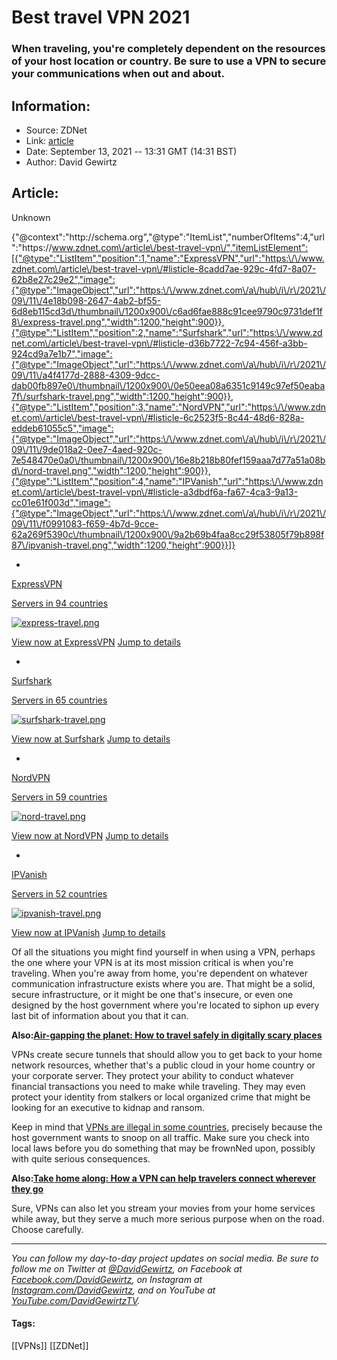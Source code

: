 # Best travel VPN 2021
### When traveling, you're completely dependent on the resources of your host location or country. Be sure to use a VPN to secure your communications when out and about.

## Information:
+ Source: ZDNet
+ Link: [article](https://www.zdnet.com/article/best-travel-vpn/)
+ Date: September 13, 2021 -- 13:31 GMT (14:31 BST)
+ Author: David Gewirtz


## Article:
Unknown


{"@context":"http:\/\/schema.org","@type":"ItemList","numberOfItems":4,"url":"https:\/\/www.zdnet.com\/article\/best-travel-vpn\/","itemListElement":[{"@type":"ListItem","position":1,"name":"ExpressVPN","url":"https:\/\/www.zdnet.com\/article\/best-travel-vpn\/#listicle-8cadd7ae-929c-4fd7-8a07-62b8e27c29e2","image":{"@type":"ImageObject","url":"https:\/\/www.zdnet.com\/a\/hub\/i\/r\/2021\/09\/11\/4e18b098-2647-4ab2-bf55-6d8eb115cd3d\/thumbnail\/1200x900\/c6ad6fae888c91cee9790c9731def1f8\/express-travel.png","width":1200,"height":900}},{"@type":"ListItem","position":2,"name":"Surfshark","url":"https:\/\/www.zdnet.com\/article\/best-travel-vpn\/#listicle-d36b7722-7c94-456f-a3bb-924cd9a7e1b7","image":{"@type":"ImageObject","url":"https:\/\/www.zdnet.com\/a\/hub\/i\/r\/2021\/09\/11\/a4f4177d-2888-4309-9dcc-dab00fb897e0\/thumbnail\/1200x900\/0e50eea08a6351c9149c97ef50eaba7f\/surfshark-travel.png","width":1200,"height":900}},{"@type":"ListItem","position":3,"name":"NordVPN","url":"https:\/\/www.zdnet.com\/article\/best-travel-vpn\/#listicle-6c2523f5-8c44-48d6-828a-eddeb61055c5","image":{"@type":"ImageObject","url":"https:\/\/www.zdnet.com\/a\/hub\/i\/r\/2021\/09\/11\/9de018a2-0ee7-4aed-920c-7e548470e0a0\/thumbnail\/1200x900\/16e8b218b80fef159aaa7d77a51a08bd\/nord-travel.png","width":1200,"height":900}},{"@type":"ListItem","position":4,"name":"IPVanish","url":"https:\/\/www.zdnet.com\/article\/best-travel-vpn\/#listicle-a3dbdf6a-fa67-4ca3-9a13-cc01e61f003d","image":{"@type":"ImageObject","url":"https:\/\/www.zdnet.com\/a\/hub\/i\/r\/2021\/09\/11\/f0991083-f659-4b7d-9cce-62a269f5390c\/thumbnail\/1200x900\/9a2b69b4faa8cc29f53805f79b898f87\/ipvanish-travel.png","width":1200,"height":900}}]}

* 
[ExpressVPN](https://xvctlink.com/?offer=3monthsfree&a_fid=zdnet&aff_sub=zd-72bc9c82a40d4f72a5528e07d47c1bdb-dtp&aff_sub1=bestvpn2021) 


[Servers in 94 countries](https://xvctlink.com/?offer=3monthsfree&a_fid=zdnet&aff_sub=zd-72bc9c82a40d4f72a5528e07d47c1bdb-dtp&aff_sub1=bestvpn2021) 

[![express-travel.png](https://www.zdnet.com/a/hub/i/r/2021/09/11/4e18b098-2647-4ab2-bf55-6d8eb115cd3d/thumbnail/70x70/bf6276af94efbae66b06e1da197d567f/express-travel.png)](https://xvctlink.com/?offer=3monthsfree&a_fid=zdnet&aff_sub=zd-72bc9c82a40d4f72a5528e07d47c1bdb-dtp&aff_sub1=bestvpn2021)

[View now at ExpressVPN](https://xvctlink.com/?offer=3monthsfree&a_fid=zdnet&aff_sub=zd-72bc9c82a40d4f72a5528e07d47c1bdb-dtp&aff_sub1=bestvpn2021) 
[Jump to details](#listicle-8cadd7ae-929c-4fd7-8a07-62b8e27c29e2) 

* 
[Surfshark](https://get.surfshark.net/aff_c?offer_id=50&aff_id=1511&source=zdnet&aff_sub=zd-1b7374e2720a4919bec6726b9040c565-dtp&aff_sub2=bestvpn) 


[Servers in 65 countries](https://get.surfshark.net/aff_c?offer_id=50&aff_id=1511&source=zdnet&aff_sub=zd-1b7374e2720a4919bec6726b9040c565-dtp&aff_sub2=bestvpn) 

[![surfshark-travel.png](https://www.zdnet.com/a/hub/i/r/2021/09/11/a4f4177d-2888-4309-9dcc-dab00fb897e0/thumbnail/70x70/a6a050fd6452606e2da67f07ffcc1216/surfshark-travel.png)](https://get.surfshark.net/aff_c?offer_id=50&aff_id=1511&source=zdnet&aff_sub=zd-1b7374e2720a4919bec6726b9040c565-dtp&aff_sub2=bestvpn)

[View now at Surfshark](https://get.surfshark.net/aff_c?offer_id=50&aff_id=1511&source=zdnet&aff_sub=zd-1b7374e2720a4919bec6726b9040c565-dtp&aff_sub2=bestvpn) 
[Jump to details](#listicle-d36b7722-7c94-456f-a3bb-924cd9a7e1b7) 

* 
[NordVPN](https://go.nordvpn.net/aff_c?offer_id=378&aff_id=307&source=zdnet&aff_sub=zd-9cf85ff3691c47109a55a145117b2606-dtp&aff_sub2=bestvpn) 


[Servers in 59 countries](https://go.nordvpn.net/aff_c?offer_id=378&aff_id=307&source=zdnet&aff_sub=zd-9cf85ff3691c47109a55a145117b2606-dtp&aff_sub2=bestvpn) 

[![nord-travel.png](https://www.zdnet.com/a/hub/i/r/2021/09/11/9de018a2-0ee7-4aed-920c-7e548470e0a0/thumbnail/70x70/0c968ece434e39b281277ce61daa9d30/nord-travel.png)](https://go.nordvpn.net/aff_c?offer_id=378&aff_id=307&source=zdnet&aff_sub=zd-9cf85ff3691c47109a55a145117b2606-dtp&aff_sub2=bestvpn)

[View now at NordVPN](https://go.nordvpn.net/aff_c?offer_id=378&aff_id=307&source=zdnet&aff_sub=zd-9cf85ff3691c47109a55a145117b2606-dtp&aff_sub2=bestvpn) 
[Jump to details](#listicle-6c2523f5-8c44-48d6-828a-eddeb61055c5) 

* 
[IPVanish](https://www.anrdoezrs.net/links/9041660/type/dlg/zd-730b86f80ffb4854a1b0bef75d66648f-dtp%7Cbestvpn/https://www.ipvanish.com/) 


[Servers in 52 countries](https://www.anrdoezrs.net/links/9041660/type/dlg/zd-730b86f80ffb4854a1b0bef75d66648f-dtp%7Cbestvpn/https://www.ipvanish.com/) 

[![ipvanish-travel.png](https://www.zdnet.com/a/hub/i/r/2021/09/11/f0991083-f659-4b7d-9cce-62a269f5390c/thumbnail/70x70/4b045201246be5fb57b55a2d455065b2/ipvanish-travel.png)](https://www.anrdoezrs.net/links/9041660/type/dlg/zd-730b86f80ffb4854a1b0bef75d66648f-dtp%7Cbestvpn/https://www.ipvanish.com/)

[View now at IPVanish](https://www.anrdoezrs.net/links/9041660/type/dlg/zd-730b86f80ffb4854a1b0bef75d66648f-dtp%7Cbestvpn/https://www.ipvanish.com/) 
[Jump to details](#listicle-a3dbdf6a-fa67-4ca3-9a13-cc01e61f003d) 



Of all the situations you might find yourself in when using a VPN, perhaps the one where your VPN is at its most mission critical is when you're traveling. When you're away from home, you're dependent on whatever communication infrastructure exists where you are. That might be a solid, secure infrastructure, or it might be one that's insecure, or even one designed by the host government where you're located to siphon up every last bit of information about you that it can. 

**Also:**[**Air-gapping the planet: How to travel safely in digitally scary places**](https://www.zdnet.com/article/air-gapping-the-planet-how-to-travel-safely-in-digitally-scary-places/) 

VPNs create secure tunnels that should allow you to get back to your home network resources, whether that's a public cloud in your home country or your corporate server. They protect your ability to conduct whatever financial transactions you need to make while traveling. They may even protect your identity from stalkers or local organized crime that might be looking for an executive to kidnap and ransom.  

Keep in mind that [VPNs are illegal in some countries](https://www.zdnet.com/article/what-is-a-vpn-and-how-does-it-work/), precisely because the host government wants to snoop on all traffic. Make sure you check into local laws before you do something that may be frownNed upon, possibly with quite serious consequences. 

**Also:**[**Take home along: How a VPN can help travelers connect wherever they go**](https://www.zdnet.com/article/take-home-along-six-ways-a-vpn-can-help-travelers-connect-wherever-they-go/) 

Sure, VPNs can also let you stream your movies from your home services while away, but they serve a much more serious purpose when on the road. Choose carefully. 




---

*You can follow my day-to-day project updates on social media. Be sure to follow me on Twitter at [@DavidGewirtz](https://twitter.com/davidgewirtz), on Facebook at [Facebook.com/DavidGewirtz](https://www.facebook.com/davidgewirtz), on Instagram at [Instagram.com/DavidGewirtz](https://www.instagram.com/DavidGewirtz/), and on YouTube at [YouTube.com/DavidGewirtzTV](https://www.youtube.com/user/DavidGewirtzTV).* 





#### Tags:
[[VPNs]] [[ZDNet]]
